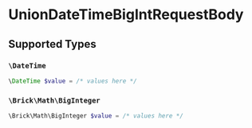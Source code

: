 # UnionDateTimeBigIntRequestBody


## Supported Types

### `\DateTime`

```php
\DateTime $value = /* values here */
```

### `\Brick\Math\BigInteger`

```php
\Brick\Math\BigInteger $value = /* values here */
```


